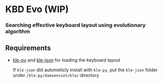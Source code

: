 # KBD Evo (WIP)

### Searching effective keyboard layout using evolutionary algorithm

## Requirements

- [kle-py](https://github.com/DamSenViet/kle-py) and [kle-json](https://github.com/DamSenViet/kle-json) for loading the keyboard layout

    If `kle-json` did autometicly install with `kle-py`, put the `kle-json` folder under `/kle-py/damsenviet/kle/` directory
